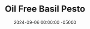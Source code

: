 ---
layout: post
title:  "Oil Free Basil Pesto"
date:   2024-09-06 00:00:00 -05000
categories: 
- Recipes
- Savory Sauces
permalink: /recipes/oil-free-basil-pesto
image: /assets/Food/Savory Sauces/No Oil Pesto/no-oil-pesto-cover.jpg
ing: nooilpesto-ing
facts: nooilpesto-facts
section1: 
start2: 
section2: 
start3: 
section3: 
start4: 
section4: 
start5: 
section5: 
Prep: 8
Rest: 
Cook: 
Source1: 
Source2: 
whisk: https://s.samsungfood.com/hTg26
tags: 
- pesto
- sauce
- dip
- spread
- basil
- fresh basil
- pine nuts
- nuts
- walnuts
- pumpkin seeds
- sunflower seeds
- toasted nuts
- grated cheese
- cheese
- parmesean cheese
- parmesan cheese
- nutritional yeast
Description: Delicious pesto for a fraction of the calories!  Yes it's possible; this pesto is oil free, but still made with pine nuts, basil, garlic, and grated cheese.  It's a great sauce, spread, or salad dressing, and full of the same nutty, cheese, and lemon flavor that you love.  Each serving is about 2 tbsp or 29 g<br>&emsp;Check out some of my other pesto recipes, with varying amounts of oil, different kinds of nuts, vegan versions, and high protein versions:<br>- <a href="/recipes/creamy-pesto-hummus">Creamy Pesto Hummus</a><br>- <a href="/recipes/avocado-pesto">Avocado Pesto - Vegan and Oil Free</a><br>- <a href="/recipes/evoo-pesto">Lightened Extra Virgin Olive Oil Pesto</a><br>- <a href="/recipes/creamy-pesto">Creamy Pesto Dip</a>
Instructions: 
- In a small pan over medium heat, toast your nuts until fragrant and lightly browned<br><br>

- Add all ingredients (except lemon juice) to a food processor, and blend until chopped and combined. Slowly add the lemon, and blend until creamy<br><br>

- Store in the fridge, or you can freeze any extra (pesto freezes well)<br><br>

- If basil is too expensive, either fresh or frozen spinach will work as well!<br><br>

- To make it nut free, replace the nuts (either pine nuts or walnuts) with seeds, like pumpkin seeds or sunflower seeds<br><br>

- For a vegan version, use nutritional yeast in place of grated cheese
---